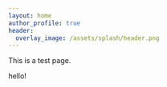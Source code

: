 ```yaml
---
layout: home
author_profile: true
header:
  overlay_image: /assets/splash/header.png
---
```


This is a test page.

hello!
